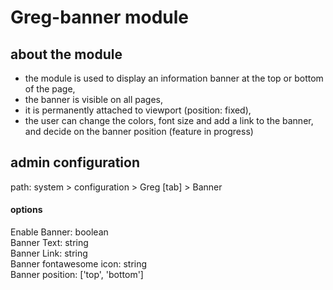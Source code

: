 # Greg-banner module

## about the module
- the module is used to display an information banner at the top or bottom of the page, 
- the banner is visible on all pages,
- it is permanently attached to viewport (position: fixed),
- the user can change the colors, font size and add a link to the banner, and decide on the banner position (feature in progress)

## admin configuration

path: system > configuration > Greg [tab] > Banner

#### options

Enable Banner: boolean<br>
Banner Text: string<br>
Banner Link: string<br>
Banner fontawesome icon: string<br>
Banner position: ['top', 'bottom']

